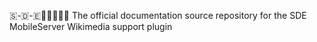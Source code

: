 🇸-🇩-🇪📱️🌐️💾️🔌️📖️ The official documentation source repository for the SDE MobileServer Wikimedia support plugin 
